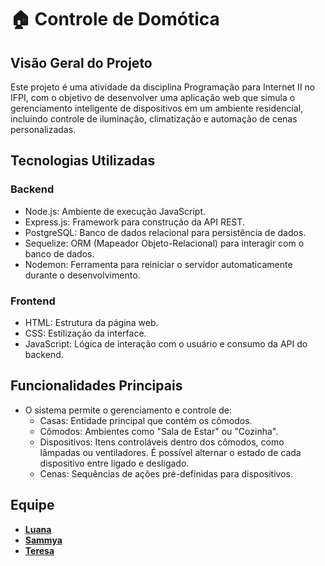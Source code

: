 # 🏠 Controle de Domótica
## Visão Geral do Projeto
Este projeto é uma atividade da disciplina Programação para Internet II no IFPI, com o objetivo de desenvolver uma aplicação web que simula o gerenciamento inteligente de dispositivos em um ambiente residencial, incluindo controle de iluminação, climatização e automação de cenas personalizadas.

## Tecnologias Utilizadas
### Backend
- Node.js: Ambiente de execução JavaScript.
- Express.js: Framework para construção da API REST.
- PostgreSQL: Banco de dados relacional para persistência de dados.
- Sequelize: ORM (Mapeador Objeto-Relacional) para interagir com o banco de dados.
- Nodemon: Ferramenta para reiniciar o servidor automaticamente durante o desenvolvimento.

### Frontend
- HTML: Estrutura da página web.
- CSS: Estilização da interface.
- JavaScript: Lógica de interação com o usuário e consumo da API do backend.

## Funcionalidades Principais
- O sistema permite o gerenciamento e controle de:
  - Casas: Entidade principal que contém os cômodos.
  - Cômodos: Ambientes como "Sala de Estar" ou "Cozinha".
  - Dispositivos: Itens controláveis dentro dos cômodos, como lâmpadas ou ventiladores. É possível alternar o estado de cada dispositivo entre ligado e desligado.
  - Cenas: Sequências de ações pré-definidas para dispositivos.
    
## Equipe

- **[Luana](https://github.com/luanafleal)**  
- **[Sammya](https://github.com/samleticias)**
- **[Teresa](https://github.com/teresartf)**
